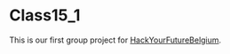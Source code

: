# Class15_1

This is our first group project for [HackYourFutureBelgium](https://hackyourfuture.be/).
